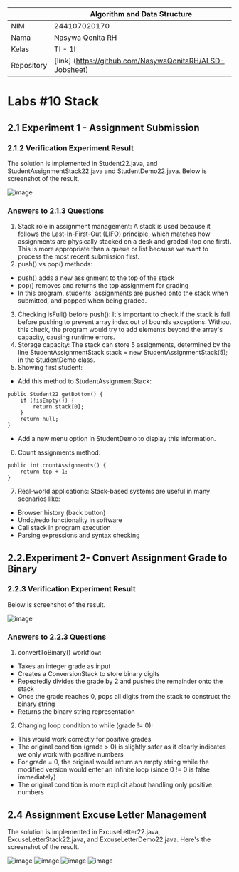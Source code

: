 |  | Algorithm and Data Structure |
|--|--|
| NIM |  244107020170|
| Nama |  Nasywa Qonita RH |
| Kelas | TI - 1I |
| Repository | [link] (https://github.com/NasywaQonitaRH/ALSD-Jobsheet) |

# Labs #10 Stack

## 2.1 Experiment 1 - Assignment Submission
### 2.1.2 Verification Experiment Result
The solution is implemented in Student22.java, and StudentAssignmentStack22.java and StudentDemo22.java. Below is screenshot of the result.

![image](https://github.com/user-attachments/assets/6de66f5f-485b-4aed-85ed-556df4a84083)


### Answers to 2.1.3 Questions
1. Stack role in assignment management: A stack is used because it follows the Last-In-First-Out (LIFO) principle, which matches how assignments are physically stacked on a desk and graded (top one first). This is more appropriate than a queue or list because we want to process the most recent submission first.
2. push() vs pop() methods:
- push() adds a new assignment to the top of the stack
- pop() removes and returns the top assignment for grading
- In this program, students' assignments are pushed onto the stack when submitted, and popped when being graded.
3. Checking isFull() before push(): It's important to check if the stack is full before pushing to prevent array index out of bounds exceptions. Without this check, the program would try to add elements beyond the array's capacity, causing runtime errors.
4. Storage capacity: The stack can store 5 assignments, determined by the line StudentAssignmentStack stack = new StudentAssignmentStack(5); in the StudentDemo class.
5. Showing first student:
- Add this method to StudentAssignmentStack:
```
public Student22 getBottom() {
    if (!isEmpty()) {
        return stack[0];
    }
    return null;
}
```
- Add a new menu option in StudentDemo to display this information.
6. Count assignments method:
```
public int countAssignments() {
    return top + 1;
}
```
7. Real-world applications: Stack-based systems are useful in many scenarios like:
- Browser history (back button)
- Undo/redo functionality in software
- Call stack in program execution
- Parsing expressions and syntax checking
  
## 2.2.Experiment 2- Convert Assignment Grade to Binary
### 2.2.3 Verification Experiment Result
 Below is screenshot of the result.

![image](https://github.com/user-attachments/assets/23fd065a-0e9f-40d1-ba6b-c63c442382fa)

### Answers to 2.2.3 Questions
1. convertToBinary() workflow:
- Takes an integer grade as input
- Creates a ConversionStack to store binary digits
- Repeatedly divides the grade by 2 and pushes the remainder onto the stack
- Once the grade reaches 0, pops all digits from the stack to construct the binary string
- Returns the binary string representation
2. Changing loop condition to while (grade != 0):
- This would work correctly for positive grades
- The original condition (grade > 0) is slightly safer as it clearly indicates we only work with positive numbers
- For grade = 0, the original would return an empty string while the modified version would enter an infinite loop (since 0 != 0 is false immediately)
- The original condition is more explicit about handling only positive numbers

## 2.4 Assignment Excuse Letter Management
The solution is implemented in ExcuseLetter22.java, ExcuseLetterStack22.java, and ExcuseLetterDemo22.java. Here's the screenshot of the result.

![image](https://github.com/user-attachments/assets/bed4f32a-598b-41c0-ab8c-0363774136ae)
![image](https://github.com/user-attachments/assets/2c85b56d-ff3d-4c93-a405-7dc1a419f073)
![image](https://github.com/user-attachments/assets/87dfc7f8-10b8-4cb1-9673-b2717147377c)
![image](https://github.com/user-attachments/assets/b4c07b12-4aae-4d47-891d-d7f9ed4ae865)







